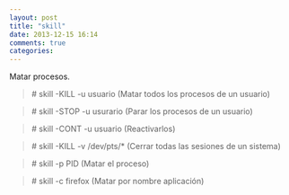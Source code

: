 ```yaml
---
layout: post
title: "skill"
date: 2013-12-15 16:14
comments: true
categories: 
---
```

Matar procesos.

>\# skill -KILL -u usuario (Matar todos los procesos de un usuario)

>\# skill -STOP -u usurario (Parar los procesos de un usuario)

>\# skill -CONT -u usuario (Reactivarlos)

>\# skill -KILL -v /dev/pts/* (Cerrar todas las sesiones de un sistema)

>\# skill -p PID (Matar el proceso)

>\# skill -c firefox (Matar por nombre aplicación)

